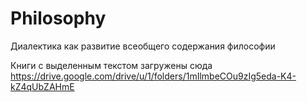 # Philosophy
Диалектика как развитие всеобщего содержания философии

Книги с выделенным текстом загружены сюда
https://drive.google.com/drive/u/1/folders/1mIlmbeCOu9zIg5eda-K4-kZ4qUbZAHmE
